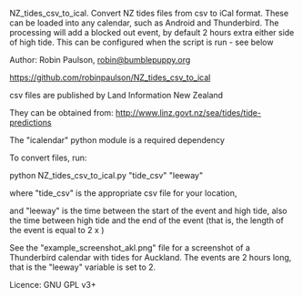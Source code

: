 NZ_tides_csv_to_ical.
Convert NZ tides files from csv to iCal format. These can be loaded into any calendar, such as Android and Thunderbird.
The processing will add a blocked out event, by default 2 hours extra either side of high tide. This can be configured when the script is run - see below

Author: Robin Paulson, robin@bumblepuppy.org

https://github.com/robinpaulson/NZ_tides_csv_to_ical

csv files are published by Land Information New Zealand

They can be obtained from: http://www.linz.govt.nz/sea/tides/tide-predictions

The "icalendar" python module is a required dependency

To convert files, run:

python NZ_tides_csv_to_ical.py "tide_csv" "leeway"

where "tide_csv" is the appropriate csv file for your location,

and "leeway" is the time between the start of the event and high tide, also the time between high tide and the end of the event
(that is, the length of the event is equal to 2 x <leeway>)

See the "example_screenshot_akl.png" file for a screenshot of a Thunderbird calendar with tides for Auckland. The events are 2 hours long, that is the "leeway" variable is set to 2.

Licence: GNU GPL v3+
